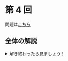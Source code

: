 ﻿---
layout: default
parent: 模試テロ
has_children: true
summary:
published: false
---

# 第 4 回

問題は[こちら](https://kampachi-dev.github.io/mathterro/examterro/pdf/examterro_04.pdf)

## 全体の解説

<details markdown="1">
<summary>解き終わったら見ましょう！</summary>

見た目に対してやることがシンプル、なセットを目指して作りました。計算量はそこまで多くないですが、慎重に進めないと詰まるところはあります。

難易度と目標解答時間は以下の表の通りです。A 問題と B 問題は必ず復習しましょう。

||難易度|目標(分)|
|:--|:-:|:-:|
|【1】(1)|A|5|
|【1】(2)|A|5|
|【2】(1)|A+|10|
|【2】(2)|B|10|
|【3】|B+|15|
|【4】(1)|B|10|
|【4】(2)|B|5|
|【5】(1)|A|5|
|【5】(2)|A+|10|
|【5】(3)|A+|10|

</details>
